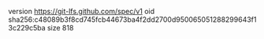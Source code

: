 version https://git-lfs.github.com/spec/v1
oid sha256:c48089b3f8cd745fcb44673ba4f2dd2700d950065051288299643f13c229c5ba
size 818
